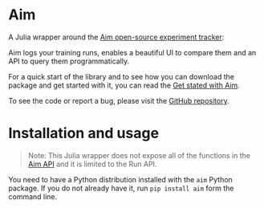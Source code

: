 # Aim

A Julia wrapper around the [Aim open-source experiment tracker](https://aimstack.readthedocs.io/en/latest/):

Aim logs your training runs, enables a beautiful UI to compare them and an API to query them programmatically.

For a quick start of the library and to see how you can download the package and get started with it, you can read the [Get stated with Aim](https://aimstack.readthedocs.io/en/latest/quick_start/setup.html).

To see the code or report a bug, please visit the [GitHub repository](https://github.com/aimhubio/aim).

# Installation and usage

>Note: This Julia wrapper does not expose all of the functions in the [Aim API](https://aimstack.readthedocs.io/en/latest/refs/sdk.html) and it is limited to the Run API.

You need to have a Python distribution installed with the `aim` Python package. If you do not already have it, run `pip install aim` form the command line.
